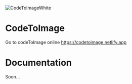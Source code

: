 ![CodeToImageWhite](https://github.com/ApeWithGlasses/codetoimage/assets/88216778/37fdec9a-999b-47fc-aa82-ef1a1cdb2285)

# CodeToImage

Go to codeToImage online https://codetoimage.netlify.app

# Documentation

Soon...
